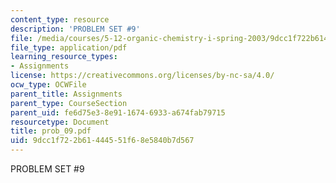 ```yaml
---
content_type: resource
description: 'PROBLEM SET #9'
file: /media/courses/5-12-organic-chemistry-i-spring-2003/9dcc1f722b61444551f68e5840b7d567_prob_09.pdf
file_type: application/pdf
learning_resource_types:
- Assignments
license: https://creativecommons.org/licenses/by-nc-sa/4.0/
ocw_type: OCWFile
parent_title: Assignments
parent_type: CourseSection
parent_uid: fe6d75e3-8e91-1674-6933-a674fab79715
resourcetype: Document
title: prob_09.pdf
uid: 9dcc1f72-2b61-4445-51f6-8e5840b7d567
---
```

PROBLEM SET #9